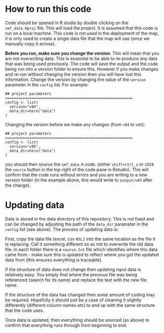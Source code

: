 # How to run this code
Code should be opened in R studio by double clicking on the `smf_data.Rproj` file. This will load the project. It is assumed that this code is run on a local machine. This code is not used in the deployment of the map, it is only used to create a single data file that the map will use (once we manually copy it across).

**Before you run, make sure you change the version**. This will mean that you are not overwriting data. This is essential to be able to re-produce any data that was being used previously. The code will save the output and the code being run into a version folder to ensure this. However if you make changes and re-run without changing the version then you will have lost this information. Change the version by changing the value of the `version` parameter in the `config` list. For example:

```
## project parameters ==========================================================
config <- list(
  version="v04",
  data_dir=here("data")
)
```
Changing the version before we make any changes (from `v04` to `v05`):
```
## project parameters ==========================================================
config <- list(
  version="v05",
  data_dir=here("data")
)
```
you should then source the `smf_data.R` code. (either `shift+ctrl_s` or click the `source` button in the top right of the code pane in Rstudio). This will confirm that the code runs without errors and you are writing to a new version folder (in the example above, this would write to `output/v05` after the change).


# Updating data
Data is stored in the data directory of this repository. This is not fixed and can be changed by adjusting the path of the `data_dir` parameter in the `config` list (see above). The process of updating data is:

First, copy the data file (excel, csv etc.) into the same location as the file it is replacing. Call it something different so as not to overwrite the old data file. In each folder there is a `source.txt` file which identifies where this data came from - make sure this is updated to reflect where you got the updated data from (this ensures everything is traceable).

If the structure of data does not change then updating input data is relatively easy. You simply find where the previous file was being referenced (search for its name) and replace the text with the new file name.

If the structure of the data has changed then some amount of coding may be required. Hopefully it should just be a case of cleaning it slightly differently (different column names etc) to end up with the same structure that the code uses. 

Once data is updated, then everything should be sourced (as above) to confirm that everything runs through from beginning to end.

